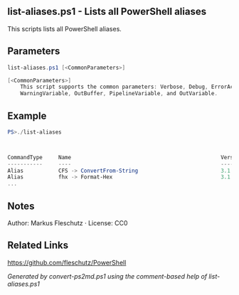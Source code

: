 ## list-aliases.ps1 - Lists all PowerShell aliases

This scripts lists all PowerShell aliases.

## Parameters
```powershell
list-aliases.ps1 [<CommonParameters>]

[<CommonParameters>]
    This script supports the common parameters: Verbose, Debug, ErrorAction, ErrorVariable, WarningAction, 
    WarningVariable, OutBuffer, PipelineVariable, and OutVariable.
```

## Example
```powershell
PS>./list-aliases



CommandType     Name                                               Version    Source
-----------     ----                                               -------    ------
Alias           CFS -> ConvertFrom-String                          3.1.0.0    Microsoft.PowerShell.Utility
Alias           fhx -> Format-Hex                                  3.1.0.0    Microsoft.PowerShell.Utility
...
```

## Notes
Author: Markus Fleschutz · License: CC0

## Related Links
https://github.com/fleschutz/PowerShell

*Generated by convert-ps2md.ps1 using the comment-based help of list-aliases.ps1*
